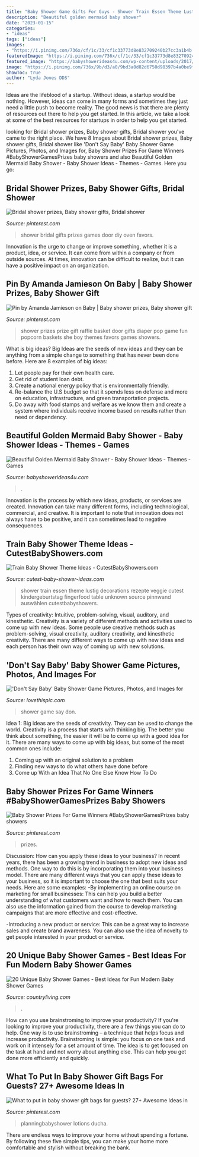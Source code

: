```yaml
---
title: "Baby Shower Game Gifts For Guys - Shower Train Essen Theme Lustig Decorations Rezepte Veggie Cutest Kindergeburtstag Fingerfood Table Unknown Source Pinnwand Auswählen Cutestbabyshowers"
description: "Beautiful golden mermaid baby shower"
date: "2023-01-15"
categories:
- "ideas"
tags: ["ideas"]
images:
- "https://i.pinimg.com/736x/cf/1c/33/cf1c33773d8e832709240b27cc3a1b4b.jpg"
featuredImage: "https://i.pinimg.com/736x/cf/1c/33/cf1c33773d8e832709240b27cc3a1b4b.jpg"
featured_image: "https://babyshowerideas4u.com/wp-content/uploads/2017/06/Beautiful-Golden-Mermaid-Shower-Buffet-Chair.jpg"
image: "https://i.pinimg.com/736x/9b/d3/a0/9bd3a0d82d6750d98397b4a0be9f5635--baby-shower-prizes-ideas-for-baby-shower.jpg"
ShowToc: true
author: "Lyda Jones DDS"
---
```



Ideas are the lifeblood of a startup. Without ideas, a startup would be nothing. However, ideas can come in many forms and sometimes they just need a little push to become reality. The good news is that there are plenty of resources out there to help you get started. In this article, we take a look at some of the best resources for startups in order to help you get started.

	

		
looking for Bridal shower prizes, Baby shower gifts, Bridal shower you've came to the right place. We have 8 Images about Bridal shower prizes, Baby shower gifts, Bridal shower like &#039;Don&#039;t Say Baby&#039; Baby Shower Game Pictures, Photos, and Images for, Baby Shower Prizes For Game Winners #BabyShowerGamesPrizes baby showers and also Beautiful Golden Mermaid Baby Shower - Baby Shower Ideas - Themes - Games. Here you go:
		
    
## Bridal Shower Prizes, Baby Shower Gifts, Bridal Shower

<img loading=lazy src="https://i.pinimg.com/originals/d5/30/8e/d5308e50c8c16c94a1de45f34db35fbd.jpg" onerror="this.onerror=null;this.src='https://tse1.mm.bing.net/th?id=OIP.DYrcRlgRracmOdebdzPezQHaJ4&amp;pid=15.1';" alt="Bridal shower prizes, Baby shower gifts, Bridal shower">

_Source: pinterest.com_

>shower bridal gifts prizes games door diy oven favors. 

	

Innovation is the urge to change or improve something, whether it is a product, idea, or service. It can come from within a company or from outside sources. At times, innovation can be difficult to realize, but it can have a positive impact on an organization.

    
## Pin By Amanda Jamieson On Baby | Baby Shower Prizes, Baby Shower Gift

<img loading=lazy src="https://i.pinimg.com/736x/9b/d3/a0/9bd3a0d82d6750d98397b4a0be9f5635--baby-shower-prizes-ideas-for-baby-shower.jpg" onerror="this.onerror=null;this.src='https://tse1.mm.bing.net/th?id=OIP.vZpFualvkZ1imjHv9d00YQAAAA&amp;pid=15.1';" alt="Pin by Amanda Jamieson on Baby | Baby shower prizes, Baby shower gift">

_Source: pinterest.com_

>shower prizes prize gift raffle basket door gifts diaper pop game fun popcorn baskets she boy themes favors games showers. 

	

What is big ideas?
Big Ideas are the seeds of new ideas and they can be anything from a simple change to something that has never been done before. Here are 8 examples of big ideas: 
1. Let people pay for their own health care. 
2. Get rid of student loan debt. 
3. Create a national energy policy that is environmentally friendly. 
4. Re-balance the U.S budget so that it spends less on defense and more on education, infrastructure, and green transportation projects. 
5. Do away with food stamps and welfare as we know them and create a system where individuals receive income based on results rather than need or dependency. 

    
## Beautiful Golden Mermaid Baby Shower - Baby Shower Ideas - Themes - Games

<img loading=lazy src="https://babyshowerideas4u.com/wp-content/uploads/2017/06/Beautiful-Golden-Mermaid-Shower-Buffet-Chair.jpg" onerror="this.onerror=null;this.src='https://tse1.mm.bing.net/th?id=OIP.bIG1ae80EN-9GPyU9CrqPgHaFb&amp;pid=15.1';" alt="Beautiful Golden Mermaid Baby Shower - Baby Shower Ideas - Themes - Games">

_Source: babyshowerideas4u.com_

>. 

	

Innovation is the process by which new ideas, products, or services are created. Innovation can take many different forms, including technological, commercial, and creative. It is important to note that innovation does not always have to be positive, and it can sometimes lead to negative consequences.

    
## Train Baby Shower Theme Ideas - CutestBabyShowers.com

<img loading=lazy src="http://www.cutest-baby-shower-ideas.com/images/trainvegetables.jpg.pagespeed.ce.CHdmZ_Nzva.jpg" onerror="this.onerror=null;this.src='https://tse4.mm.bing.net/th?id=OIP.CHdmZ_Nzva4Z1kKEMkYXkwHaNJ&amp;pid=15.1';" alt="Train Baby Shower Theme Ideas - CutestBabyShowers.com">

_Source: cutest-baby-shower-ideas.com_

>shower train essen theme lustig decorations rezepte veggie cutest kindergeburtstag fingerfood table unknown source pinnwand auswählen cutestbabyshowers. 

	

Types of creativity: Intuitive, problem-solving, visual, auditory, and kinesthetic.
Creativity is a variety of different methods and activities used to come up with new ideas. Some people use creative methods such as problem-solving, visual creativity, auditory creativity, and kinesthetic creativity. There are many different ways to come up with new ideas and each person has their own way of coming up with new solutions.

    
## &#039;Don&#039;t Say Baby&#039; Baby Shower Game Pictures, Photos, And Images For

<img loading=lazy src="http://www.lovethispic.com/uploaded_images/283020--don-t-Say-Baby-Baby-Shower-Game.jpg" onerror="this.onerror=null;this.src='https://tse1.mm.bing.net/th?id=OIP.7eYIPpUnr9pLmY4tFsLegQHaLH&amp;pid=15.1';" alt="&#039;Don&#039;t Say Baby&#039; Baby Shower Game Pictures, Photos, and Images for">

_Source: lovethispic.com_

>shower game say don. 

	

Idea 1: Big ideas are the seeds of creativity. They can be used to change the world.
Creativity is a process that starts with thinking big. The better you think about something, the easier it will be to come up with a good idea for it. There are many ways to come up with big ideas, but some of the most common ones include:
1. Coming up with an original solution to a problem
2. Finding new ways to do what others have done before
3. Come up With an Idea That No One Else Know How To Do

    
## Baby Shower Prizes For Game Winners #BabyShowerGamesPrizes Baby Showers

<img loading=lazy src="https://i.pinimg.com/736x/61/02/95/610295798366ba5f6e403643ce7d75df.jpg" onerror="this.onerror=null;this.src='https://tse2.mm.bing.net/th?id=OIP.aXUoQpI_eAfVHYKlpVPv_QHaLH&amp;pid=15.1';" alt="Baby Shower Prizes For Game Winners #BabyShowerGamesPrizes baby showers">

_Source: pinterest.com_

>prizes. 

	

Discussion: How can you apply these ideas to your business?
In recent years, there has been a growing trend in business to adopt new ideas and methods. One way to do this is by incorporating them into your business model. There are many different ways that you can apply these ideas to your business, so it is important to choose the one that best suits your needs. Here are some examples: 
-By implementing an online course on marketing for small businesses: This can help you build a better understanding of what customers want and how to reach them. You can also use the information gained from the course to develop marketing campaigns that are more effective and cost-effective. 

-Introducing a new product or service: This can be a great way to increase sales and create brand awareness. You can also use the idea of novelty to get people interested in your product or service.

    
## 20 Unique Baby Shower Games - Best Ideas For Fun Modern Baby Shower Games

<img loading=lazy src="https://hips.hearstapps.com/hmg-prod.s3.amazonaws.com/images/modern-baby-shower-games-1563569198.jpg?crop=0.668xw:1.00xh;0,0&amp;resize=640:*" onerror="this.onerror=null;this.src='https://tse3.mm.bing.net/th?id=OIP.f2aeqNUjhHd5n7mdpON8JQHaHZ&amp;pid=15.1';" alt="20 Unique Baby Shower Games - Best Ideas for Fun Modern Baby Shower Games">

_Source: countryliving.com_

>. 

	

How can you use brainstroming to improve your productivity?
If you're looking to improve your productivity, there are a few things you can do to help. One way is to use brainstroming – a technique that helps focus and increase productivity. Brainstroming is simple: you focus on one task and work on it intensely for a set amount of time. The idea is to get focused on the task at hand and not worry about anything else. This can help you get done more efficiently and quickly.

    
## What To Put In Baby Shower Gift Bags For Guests? 27+ Awesome Ideas In

<img loading=lazy src="https://i.pinimg.com/736x/cf/1c/33/cf1c33773d8e832709240b27cc3a1b4b.jpg" onerror="this.onerror=null;this.src='https://tse2.mm.bing.net/th?id=OIP.J5AyFGcYsI4bt4usZZ7cBwHaJ3&amp;pid=15.1';" alt="What to put in baby shower gift bags for guests? 27+ Awesome Ideas in">

_Source: pinterest.com_

>planningbabyshower lotions ducha. 

	

There are endless ways to improve your home without spending a fortune. By following these five simple tips, you can make your home more comfortable and stylish without breaking the bank.

